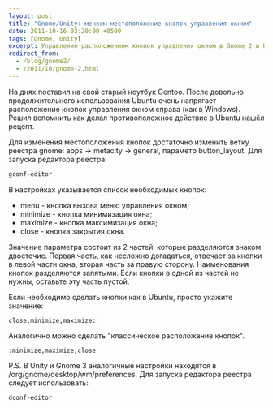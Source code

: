 ```yaml
---
layout: post
title: "Gnome/Unity: меняем местоположение кнопок управления окном"
date: 2011-10-16 03:20:00 +0500
tags: [Gnome, Unity]
excerpt: Управление расположением кнопок управления окном в Gnome 2 и Unity
redirect_from:
  - /blog/gnome2/
  - /2011/10/gnome-2.html
---
```

На днях поставил на свой старый ноутбук Gentoo. После довольно продолжительного использования Ubuntu очень напрягает расположение кнопок управления окном справа (как в Windows). Решил вспомнить как делал противоположное действие в Ubuntu нашёл рецепт.

Для изменения местоположения кнопок достаточно изменить ветку реестра gnome: apps → metacity → general, параметр button_layout. Для запуска редактора реестра:

```bash
gconf-editor
```

В настройках указывается список необходимых кнопок:

- menu - кнопка вызова меню управления окном;
- minimize - кнопка минимизация окна;
- maximize - кнопка максимизация окна;
- close - кнопка закрытия окна.

Значение параметра состоит из 2 частей, которые разделяются знаком двоеточие. Первая часть, как несложно догадаться, отвечает за кнопки в левой части окна, вторая часть за правую сторону. Наименования кнопок разделяются запятыми. Если кнопки в одной из частей не нужны, оставьте эту часть пустой.

Если необходимо сделать кнопки как в Ubuntu, просто укажите значение:

```console
close,minimize,maximize:
```

Аналогично можно сделать "классическое расположение кнопок".

```console
:minimize,maximize,close
```

P.S. В Unity и Gnome 3 аналогичные настройки находятся в /org/gnome/desktop/wm/preferences. Для запуска редактора реестра следует использовать:

```bash
dconf-editor
```
